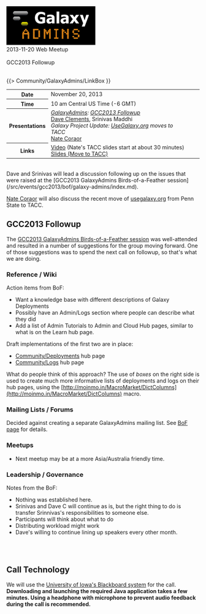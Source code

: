 <div class='center'><a href='/src/community/galaxy-admins/index.md'><img src="/src/images/logos/GalaxyAdmins.png" alt="GalaxyAdmins" /></a> 
<div class='title'>2013-11-20 Web Meetup<br /><br />GCC2013 Followup
</div></div>

<br />

{{> Community/GalaxyAdmins/LinkBox }}

<table>
  <tr>
    <th> Date </th>
    <td> November 20, 2013 </td>
    <td rowspan=4 style=" border: none;"> </td>
    <td rowspan=4 style=" border: none;"> </td>
  </tr>
  <tr>
    <th> Time </th>
    <td> 10 am Central US Time (-6 GMT) </td>
  </tr>
  <tr>
    <th> Presentations </th>
    <td> <em><a href="/src/GalaxyAdmins/index.md">GalaxyAdmins</a>: <a href='/src/events/gcc2013/bof/galaxy-admins/index.md'>GCC2013 Followup</a></em><div class='indent'><a href='/src/people/dave-clements/index.md'>Dave Clements</a>, Srinivas Maddhi</div><em>Galaxy Project Update: <a href='http://usegalaxy.org'>UseGalaxy.org</a> moves to TACC</em><div class='indent'><a href='/src/people/nate/index.md'>Nate Coraor</a></div> </td>
  </tr>
  <tr>
    <th> Links </th>
    <td> <a href='https://globalcampus.uiowa.edu/play_recording.html?recordingId=1262357108822_1384961691322'>Video</a> (Nate's TACC slides start at about 30 minutes)<br /><a href='PLACEHOLDER_ATTACHMENT_URL/src/GalaxyAdmins201311_MoveToTACC.pdf'>Slides (Move to TACC)</a>  </td>
  </tr>
</table>


<br />
Dave and Srinivas will lead a discussion following up on the issues that were raised at the [GCC2013 GalaxyAdmins Birds-of-a-Feather session](/src/events/gcc2013/bof/galaxy-admins/index.md).

[Nate Coraor](/src/people/nate/index.md) will also discuss the recent move of [usegalaxy.org](http://usegalaxy.org) from Penn State to TACC.

## GCC2013 Followup

The [GCC2013 GalaxyAdmins Birds-of-a-Feather session](/src/events/gcc2013/bof/galaxy-admins/index.md) was well-attended and resulted in a number of suggestions for the group moving forward.  One of those suggestions was to spend the next call on followup, so that's what we are doing.

### Reference / Wiki

Action items from BoF:

* Want a knowledge base with different descriptions of Galaxy Deployments
* Possibly have an Admin/Logs section where people can describe what they did
* Add a list of Admin Tutorials to Admin and Cloud Hub pages, similar to what is on the Learn hub page. 

Draft implementations of the first two are in place:

* [Community/Deployments](/src/community/deployments/index.md) hub page
* [Community/Logs](/src/community/logs/index.md) hub page

What do people think of this approach?  The use of *boxes* on the right side is used to create much more informative lists of deployments and logs on their hub pages, using the [http://moinmo.in/MacroMarket/DictColumns](http://moinmo.in/MacroMarket/DictColumns) macro.

### Mailing Lists / Forums

Decided against creating a separate GalaxyAdmins mailing list.  See [BoF page](/src/events/gcc2013/bof/galaxy-admins/index.md#mailing-lists--forums) for details.

### Meetups

* Next meetup may be at a more Asia/Australia friendly time.

### Leadership / Governance

Notes from the BoF:
* Nothing was established here.
* Srinivas and Dave C will continue as is, but the right thing to do is transfer Srinnivas's responsibilities to someone else.
* Participants will think about what to do
* Distributing workload might work
* Dave's willing to continue lining up speakers every other month.

<br /><br />

## Call Technology

We will use the [University of Iowa's Blackboard system](/src/community/galaxy-admins/meetups/2013-11-20/WebinarTech/index.md) for the call. **Downloading and launching the required Java application takes a few minutes. Using a headphone with microphone to prevent audio feedback during the call is recommended.**

<br />
